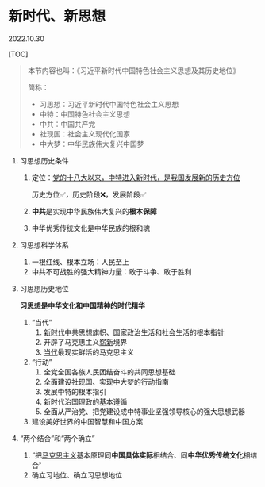 # 新时代、新思想
2022.10.30

[TOC]

> 本节内容也叫：《习近平新时代中国特色社会主义思想及其历史地位》
>
> 简称：
>
> * 习思想：习近平新时代中国特色社会主义思想
> * 中特：中国特色社会主义思想
> * 中共：中国共产党
> * 社现国：社会主义现代化国家
> * 中大梦：中华民族伟大复兴中国梦

1. 习思想历史条件

   1. 定位：<u>党的十八大以来，中特进入新时代，是我国发展新的历史方位</u>

      历史方位✅，历史阶段❌，发展阶段✅

   2. **中共**是实现中华民族伟大复兴的**根本保障**

   3. 中华优秀传统文化是中华民族的根和魂

2. 习思想科学体系

   1. 一根红线、根本立场：人民至上
   2. 中共不可战胜的强大精神力量：敢于斗争、敢于胜利

3. 习思想历史地位

   **习思想是中华文化和中国精神的时代精华**

   1. “当代”
      1. <u>新时代</u>中共思想旗帜、国家政治生活和社会生活的根本指针
      2. 开辟了马克思主义<u>崭新</u>境界
      3. <u>当代</u>最现实鲜活的马克思主义
   2. “行动”
      1. 全党全国各族人民团结奋斗的共同思想基础
      2. 全面建设社现国、实现中大梦的行动指南
      3. 发展中特的根本指引
      4. 新时代治国理政的基本遵循
      5. 全面从严治党、把党建设成中特事业坚强领导核心的强大思想武器
   3. 建设美好世界的中国智慧和中国方案

4. “两个结合”和“两个确立”

   1. “把<u>马克思主义</u>基本原理同**中国具体实际**相结合、同**中华优秀传统文化**相结合〞
   2. 确立习地位、确立习思想地位
